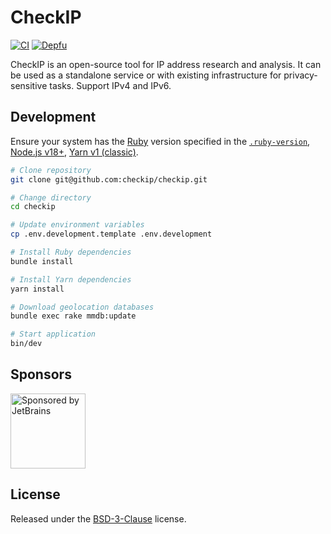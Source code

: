 # CheckIP

[![CI](https://github.com/checkip/checkip/actions/workflows/ci.yml/badge.svg)](https://github.com/checkip/checkip/actions/workflows/ci.yml)
[![Depfu](https://badges.depfu.com/badges/c6f8940cb635203631089a8f49a59ab0/overview.svg)](https://depfu.com/github/checkip/checkip?project_id=32130)

CheckIP is an open-source tool for IP address research and analysis. It can be used as a standalone service or with existing infrastructure for privacy-sensitive tasks. Support IPv4 and IPv6.

## Development

Ensure your system has the [Ruby](https://www.ruby-lang.org/) version specified in the [`.ruby-version`](.ruby-version), [Node.js v18+](https://nodejs.org/), [Yarn v1 (classic)](https://classic.yarnpkg.com/).

```bash
# Clone repository
git clone git@github.com:checkip/checkip.git

# Change directory
cd checkip

# Update environment variables
cp .env.development.template .env.development

# Install Ruby dependencies
bundle install

# Install Yarn dependencies
yarn install

# Download geolocation databases
bundle exec rake mmdb:update

# Start application
bin/dev
```
## Sponsors

<a href="https://www.jetbrains.com/"><img src="https://resources.jetbrains.com/storage/products/company/brand/logos/jb_beam.svg" alt="Sponsored by JetBrains" width="120" height="120"></a>

## License

Released under the [BSD-3-Clause](LICENSE) license.
